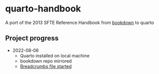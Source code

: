 # quarto-handbook

A port of the 2013 SFTE Reference Handbook from [bookdown](https://github.com/Society-of-Flight-Test-Engineers/handbook-2013) to quarto

## Project progress

- 2022-08-06
  - Quarto installed on local machine
  - bookdown repo mirrored
  - [Breadcrumbs file started](./quarto/Porting-Handbook-from-bookdown-to-q.md)
  